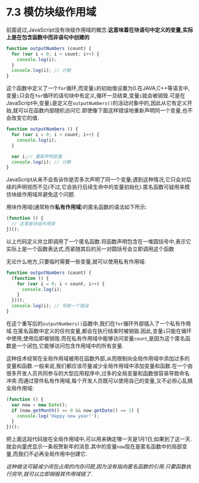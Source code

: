 # 7.3 模仿块级作用域

前面说过,JavaScript没有块级作用域的概念.**这意味着在块语句中定义的变量,实际上是在包含函数中而非语句中创建的**

``` js line-numbers
function outputNumbers (count) {
  for (var i = 0; i < count; i++) {
    console.log(i);
  }
  console.log(i); // 计数
}
```

这个函数中定义了一个`for`循环,而变量`i`的初始值设置为0.在JAVA,C++等语言中,变量`i`只会在`for`循环的语句块中有定义,循环一旦结束,变量`i`就会被销毁.可是在JavaScript中,变量`i`是定义在`outputNumbers()`的活动对象中的,因此从它有定义开始,就可以在函数内部随机访问它.即使像下面这样错误地重新声明同一个变量,也不会改变它的值.

``` js line-numbers
function outputNumbers () {
  for (var i = 0; i < count; i++) {
    console.log(i);
  }

  var i;// 重新声明变量
  console.log(i); // 计数
}
```

JavaScript从来不会告诉你是否多次声明了同一个变量;遇到这种情况,它只会对后续的声明视而不见(不过,它会执行后续生命中的变量初始化).匿名函数可疑用来模仿块级作用域并避免这个问题.

用块作用域(通常称作**私有作用域**)的匿名函数的语法如下所示:

``` js line-numbers
(function () {
  // 这里是块级作用域
})();
```

以上代码定义并立即调用了一个匿名函数.将函数声明包含在一堆圆括号中,表示它实际上是一个函数表达式,而紧随其后的另一对圆括号会立即调用这个函数

无论什么地方,只要临时需要一些变量,就可以使用私有作用域:

``` js line-numbers
function outputNumbers (count) {
  (function () {
    for (var i = 0; i < count; i++) {
      console.log(i);
    }
  })();
  console.log(i); // 导致一个错误
}
```

在这个重写后的`outputNumbers()`函数中,我们在`for`循环外部插入了一个私有作用域.在匿名函数中定义的任何变量,都会在执行结束时被销毁.因此,变量`i`只能在循环中使用,使用后即被销毁.而在私有作用域中能够访问变量`count`,是因为这个匿名函数是一个闭包,它能够访问包含作用域中的所有变量.

这种技术经常在全局作用域被用在函数外部,从而限制向全局作用域中添加过多的变量和函数.一般来说,我们都应该尽量减少全局作用域中添加变量和函数.在一个由很多开发人员共同参与的大型应用程序中,过多的全局变量和函数很容易导致命名冲突.而通过穿件私有作用域,每个开发人员既可以使用自己的变量,又不必担心乱搞全局作用域:

``` js line-numbers
(function () {
  var now = new Date();
  if (now.getMonth() == 0 && now.getDate() == 1) {
    console.log('Happy new year!');
  }
})();
```

把上面这段代码放在全局作用域中,可以用来确定哪一天是1月1日;如果到了这一天.就会向童虎显示一条祝贺新年的消息.其中的变量`now`现在是匿名函数中的局部变量,而我们不必再全局作用中创建它.

*这种做法可疑减少闭包占用的内存问题,因为没有指向匿名函数的引用.只要函数执行完毕,就可以立即销毁其作用域链了*.
